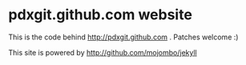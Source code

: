 # pdxgit.github.com website

This is the code behind http://pdxgit.github.com . Patches welcome :)

This site is powered by http://github.com/mojombo/jekyll
